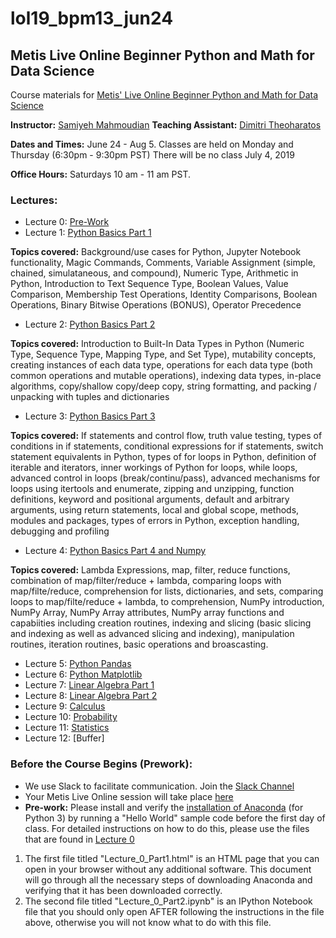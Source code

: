 # lol19_bpm13_jun24
## Metis Live Online Beginner Python and Math for Data Science

Course materials for [Metis' Live Online Beginner Python and Math for Data Science](https://www.thisismetis.com/courses/beginner-python-and-math-for-data-science) 

**Instructor:** [Samiyeh Mahmoudian](https://www.linkedin.com/in/samiyehmahmoudian/)
**Teaching Assistant:** [
Dimitri Theoharatos](https://www.linkedin.com/in/dimitri-theoharatos)

**Dates and Times:** June 24 - Aug 5.  Classes are held on Monday and Thursday (6:30pm - 9:30pm PST)
There will be no class July 4, 2019 

**Office Hours:** Saturdays 10 am - 11 am PST.  


### Lectures: 

* Lecture 0:  [Pre-Work](https://github.com/thisismetis/lol19_bpm13_jun24/tree/master/Lectures/Lecture_0)
* Lecture 1:  [Python Basics Part 1](https://github.com/thisismetis/lol19_bpm13_jun24/tree/master/Lectures/Lecture_1)

**Topics covered:** Background/use cases for Python, Jupyter Notebook functionality, Magic Commands, Comments, Variable Assignment (simple, chained, simulataneous, and compound), Numeric Type, Arithmetic in Python, Introduction to Text Sequence Type, Boolean Values, Value Comparison, Membership Test Operations, Identity Comparisons, Boolean Operations, Binary Bitwise Operations (BONUS), Operator Precedence

* Lecture 2:  [Python Basics Part 2](https://github.com/thisismetis/lol19_bpm13_jun24/tree/master/Lectures/Lecture_2)

**Topics covered:** Introduction to Built-In Data Types in Python (Numeric Type, Sequence Type, Mapping Type, and Set Type), mutability concepts, creating instances of each data type, operations for each data type (both common operations and mutable operations), indexing data types, in-place algorithms, copy/shallow copy/deep copy, string formatting, and packing / unpacking with tuples and dictionaries

* Lecture 3:  [Python Basics Part 3](Lectures/Lecture_3)

**Topics covered:** If statements and control flow, truth value testing, types of conditions in if statements, conditional expressions for if statements, switch statement equivalents in Python, types of for loops in Python, definition of iterable and iterators, inner workings of Python for loops, while loops, advanced control in loops (break/continu/pass), advanced mechanisms for loops using itertools and enumerate, zipping and unzipping, function definitions, keyword and positional arguments, default and arbitrary arguments, using return statements, local and global scope, methods, modules and packages, types of errors in Python, exception handling, debugging and profiling

* Lecture 4:  [Python Basics Part 4 and Numpy](Lectures/Lecture_4)

**Topics covered:** Lambda Expressions, map, filter, reduce functions, combination of map/filter/reduce + lambda, comparing loops with map/filte/reduce, comprehension for lists, dictionaries, and sets, comparing loops to map/filte/reduce + lambda, to comprehension, NumPy introduction, NumPy Array, NumPy Array attributes, NumPy array functions and capabiities including creation routines, indexing and slicing (basic slicing and indexing as well as advanced slicing and indexing), manipulation routines, iteration routines, basic operations and broascasting.

* Lecture 5:  [Python Pandas](Lectures/Lecture_5)
* Lecture 6:  [Python Matplotlib](Lectures/Lecture_6)
* Lecture 7:  [Linear Algebra Part 1](Lectures/Lecture_7)
* Lecture 8:  [Linear Algebra Part 2](Lectures/Lecture_8)
* Lecture 9:  [Calculus](Lectures/Lecture_9)
* Lecture 10:  [Probability](Lectures/Lecture_10)
* Lecture 11:  [Statistics](Lectures/Lecture_11)
* Lecture 12:  [Buffer]


### Before the Course Begins (Prework):
* We use Slack to facilitate communication.  Join the [Slack Channel](https://metis-bpm-datascience.slack.com/)
* Your Metis Live Online session will take place [here](thisismetis.zoom.us/j/733726934)
* **Pre-work:** Please install and verify the [installation of Anaconda](https://www.anaconda.com/download/#macos) (for Python 3) by running a "Hello World" sample code before the first day of class.
For detailed instructions on how to do this, please use the files that are found in [Lecture 0](https://github.com/thisismetis/lol19_bpm8_jan14/tree/master/Lectures/Lecture%200)
1. The first file titled "Lecture_0_Part1.html" is an HTML page that you can open in your browser without any additional software. This document will go through all the necessary steps of downloading Anaconda and verifying that it has been downloaded correctly. 
2. The second file titled "Lecture_0_Part2.ipynb" is an IPython Notebook file that you should only open AFTER following the instructions in the file above, otherwise you will not know what to do with this file.  

